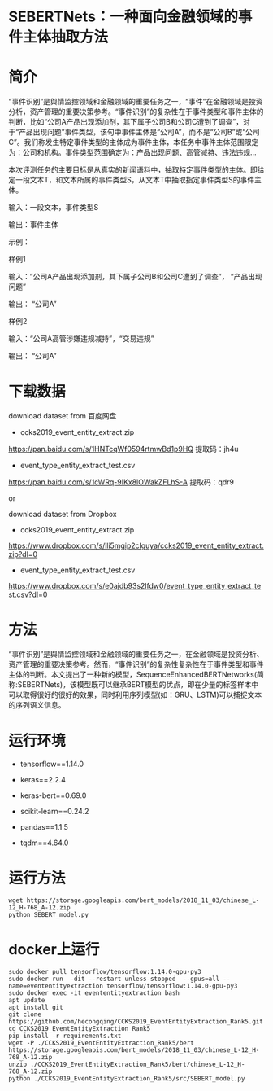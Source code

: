 # SEBERTNets：一种面向金融领域的事件主体抽取方法


# 简介

“事件识别”是舆情监控领域和金融领域的重要任务之一，“事件”在金融领域是投资分析，资产管理的重要决策参考。“事件识别”的复杂性在于事件类型和事件主体的判断，比如“公司A产品出现添加剂，其下属子公司B和公司C遭到了调查”，对于“产品出现问题”事件类型，该句中事件主体是“公司A”，而不是“公司B”或“公司C”。我们称发生特定事件类型的主体成为事件主体，本任务中事件主体范围限定为：公司和机构。事件类型范围确定为：产品出现问题、高管减持、违法违规…

 
本次评测任务的主要目标是从真实的新闻语料中，抽取特定事件类型的主体。即给定一段文本T，和文本所属的事件类型S，从文本T中抽取指定事件类型S的事件主体。


输入：一段文本，事件类型S

输出：事件主体

示例：

样例1

输入：”公司A产品出现添加剂，其下属子公司B和公司C遭到了调查”， “产品出现问题”  

输出： “公司A”

 

样例2

输入：“公司A高管涉嫌违规减持”，“交易违规”

输出： “公司A”
 
 
 # 下载数据

download dataset from
百度网盘
- ccks2019_event_entity_extract.zip

https://pan.baidu.com/s/1HNTcqWf0594rtmwBd1p9HQ
提取码：jh4u



-  event_type_entity_extract_test.csv

https://pan.baidu.com/s/1cWRq-9IKx8lOWakZFLhS-A
提取码：qdr9

or

download dataset from
Dropbox
- ccks2019_event_entity_extract.zip

https://www.dropbox.com/s/lli5mgip2clguya/ccks2019_event_entity_extract.zip?dl=0

-  event_type_entity_extract_test.csv

https://www.dropbox.com/s/e0ajdb93s2lfdw0/event_type_entity_extract_test.csv?dl=0


# 方法

“事件识别”是舆情监控领域和金融领域的重要任务之一，在金融领域是投资分析、资产管理的重要决策参考。然而，“事件识别”的复杂性复杂性在于事件类型和事件主体的判断。本文提出了一种新的模型，SequenceEnhancedBERTNetworks(简称:SEBERTNets)，该模型既可以继承BERT模型的优点，即在少量的标签样本中可以取得很好的很好的效果，同时利用序列模型(如：GRU、LSTM)可以捕捉文本的序列语义信息。


# 运行环境

- tensorflow==1.14.0 

- keras==2.2.4

- keras-bert==0.69.0

- scikit-learn==0.24.2 

- pandas==1.1.5  

- tqdm==4.64.0 


# 运行方法

```shell
wget https://storage.googleapis.com/bert_models/2018_11_03/chinese_L-12_H-768_A-12.zip
python SEBERT_model.py
```


# docker上运行
```shell
sudo docker pull tensorflow/tensorflow:1.14.0-gpu-py3
sudo docker run  -dit --restart unless-stopped  --gpus=all --name=evententityextraction tensorflow/tensorflow:1.14.0-gpu-py3
sudo docker exec -it evententityextraction bash
apt update
apt install git
git clone https://github.com/hecongqing/CCKS2019_EventEntityExtraction_Rank5.git
cd CCKS2019_EventEntityExtraction_Rank5 
pip install -r requirements.txt
wget -P ./CCKS2019_EventEntityExtraction_Rank5/bert https://storage.googleapis.com/bert_models/2018_11_03/chinese_L-12_H-768_A-12.zip
unzip ./CCKS2019_EventEntityExtraction_Rank5/bert/chinese_L-12_H-768_A-12.zip
python ./CCKS2019_EventEntityExtraction_Rank5/src/SEBERT_model.py
```


